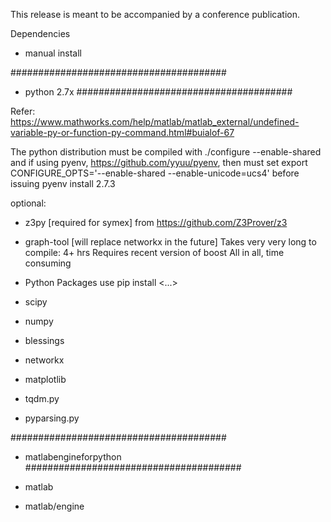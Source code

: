 This release is meant to be accompanied by a conference publication.


Dependencies

- manual install

#######################################
- python 2.7x
#######################################

Refer: https://www.mathworks.com/help/matlab/matlab_external/undefined-variable-py-or-function-py-command.html#buialof-67

The python distribution must be compiled with 
./configure --enable-shared 
and if using pyenv, https://github.com/yyuu/pyenv, then must set 
export CONFIGURE_OPTS='--enable-shared --enable-unicode=ucs4'
before issuing
pyenv install 2.7.3


optional:

- z3py [required for symex] 
  from https://github.com/Z3Prover/z3

- graph-tool  [will replace networkx in the future]
  Takes very very long to compile: 4+ hrs
  Requires recent version of boost
  All in all, time consuming


- Python Packages
use pip install <...>

- scipy
- numpy
- blessings
- networkx
- matplotlib
- tqdm.py
- pyparsing.py

#######################################
- matlabengineforpython
#######################################

- matlab
- matlab/engine


